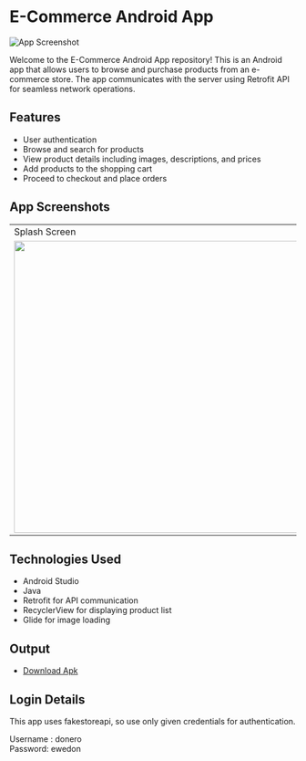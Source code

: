 # E-Commerce Android App

![App Screenshot](https://nilsn1.github.io/ECommerce/app/src/main/res/drawable/logo.png)

Welcome to the E-Commerce Android App repository! This is an Android app that allows users to browse and purchase products from an e-commerce store. The app communicates with the server using Retrofit API for seamless network operations.

## Features

- User authentication
- Browse and search for products
- View product details including images, descriptions, and prices
- Add products to the shopping cart
- Proceed to checkout and place orders

## App Screenshots

<table>
  <tr>
    <td>Splash Screen</td>
     <td>Login Page</td>
     <td>Home Fragment</td>
    <td>Cart Screen</td>
  </tr>
  <tr>
    <td><img src="https://nilsn1.github.io/nilscreation/ECommerce/splash.jpg" width=512></td>
    <td><img src="https://nilsn1.github.io/nilscreation/ECommerce/login.jpg" width=512></td>
    <td><img src="https://nilsn1.github.io/nilscreation/ECommerce/home.jpg" width=512></td>
    <td><img src="https://nilsn1.github.io/nilscreation/ECommerce/cart.jpg" width=512></td>
  </tr>
 </table>

## Technologies Used

- Android Studio
- Java
- Retrofit for API communication
- RecyclerView for displaying product list
- Glide for image loading

## Output

- [Download Apk](https://drive.google.com/file/d/1lBPNOVvjK73axhlyajeWmiBfq-Q4rqIK/view?usp=drive_link)

## Login Details

This app uses fakestoreapi, so use only given credentials for authentication.

Username : donero\
Password: ewedon
